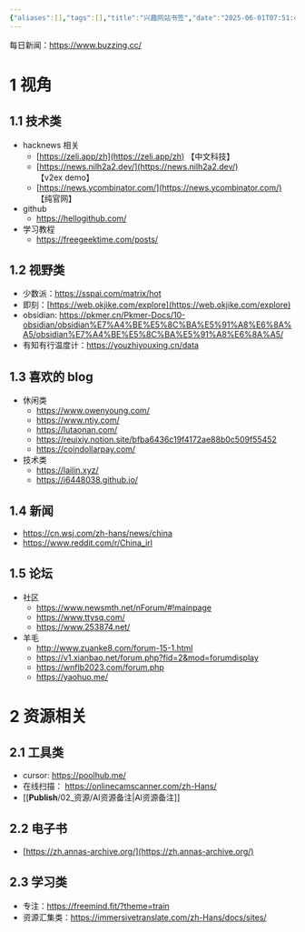 ```yaml
---
{"aliases":[],"tags":[],"title":"兴趣网站书签","date":"2025-06-01T07:51:42+08:00","date_modify":"2025-06-27T13:03:38+08:00","dg-publish":true,"permalink":"/__Publish__/02_资源/兴趣网站书签/","dgPassFrontmatter":true,"created":"2025-06-01T07:51:42+08:00","updated":"2025-06-27T13:03:38+08:00"}
---
```



每日新闻：<https://www.buzzing.cc/>

# 1 视角

## 1.1 技术类

- hacknews 相关
	- [https://zeli.app/zh](https://zeli.app/zh) 【中文科技】
	- [https://news.nilh2a2.dev/](https://news.nilh2a2.dev/) 【v2ex demo】
	- [https://news.ycombinator.com/](https://news.ycombinator.com/) 【纯官网】
- github
	- <https://hellogithub.com/>
- 学习教程
	- <https://freegeektime.com/posts/>

## 1.2 视野类

- 少数派：<https://sspai.com/matrix/hot>
- 即刻：[https://web.okjike.com/explore](https://web.okjike.com/explore)
- obsidian: <https://pkmer.cn/Pkmer-Docs/10-obsidian/obsidian%E7%A4%BE%E5%8C%BA%E5%91%A8%E6%8A%A5/obsidian%E7%A4%BE%E5%8C%BA%E5%91%A8%E6%8A%A5/>
- 有知有行温度计：<https://youzhiyouxing.cn/data>

## 1.3 喜欢的 blog

- 休闲类
	- <https://www.owenyoung.com/>
	- <https://www.ntiy.com/>
	- <https://lutaonan.com/>
	- <https://reuixiy.notion.site/bfba6436c19f4172ae88b0c509f55452>
	- <https://coindollarpay.com/>
- 技术类
	- <https://lailin.xyz/>
	- <https://i6448038.github.io/>

## 1.4 新闻

- <https://cn.wsj.com/zh-hans/news/china>
- <https://www.reddit.com/r/China_irl>

## 1.5 论坛

- 社区
	- <https://www.newsmth.net/nForum/#!mainpage>
	- <https://www.ttysq.com/>
	- <https://www.253874.net/>
- 羊毛
	- <http://www.zuanke8.com/forum-15-1.html>
	- <https://v1.xianbao.net/forum.php?fid=2&mod=forumdisplay>
	- <https://wnflb2023.com/forum.php>
	- <https://yaohuo.me/>

# 2 资源相关

## 2.1 工具类

- cursor: <https://poolhub.me/>
- 在线扫描： <https://onlinecamscanner.com/zh-Hans/>
- [[__Publish__/02_资源/AI资源备注\|AI资源备注]]

## 2.2 电子书

- [https://zh.annas-archive.org/](https://zh.annas-archive.org/)

## 2.3 学习类

- 专注：<https://freemind.fit/?theme=train>
- 资源汇集类：<https://immersivetranslate.com/zh-Hans/docs/sites/>
